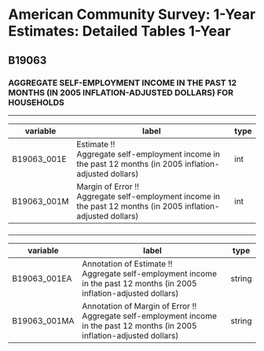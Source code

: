 # American Community Survey: 1-Year Estimates: Detailed Tables 1-Year

## B19063

### AGGREGATE SELF-EMPLOYMENT INCOME IN THE PAST 12 MONTHS (IN 2005 INFLATION-ADJUSTED DOLLARS) FOR HOUSEHOLDS

___

| variable | label | type |
| ----- | ----- | ----- |
| B19063_001E | Estimate !!<br>Aggregate self-employment income in the past 12 months (in 2005 inflation-adjusted dollars) | int |
| B19063_001M | Margin of Error !!<br>Aggregate self-employment income in the past 12 months (in 2005 inflation-adjusted dollars) | int |
### 

___

| variable | label | type |
| ----- | ----- | ----- |
| B19063_001EA | Annotation of Estimate !!<br>Aggregate self-employment income in the past 12 months (in 2005 inflation-adjusted dollars) | string |
| B19063_001MA | Annotation of Margin of Error !!<br>Aggregate self-employment income in the past 12 months (in 2005 inflation-adjusted dollars) | string |

